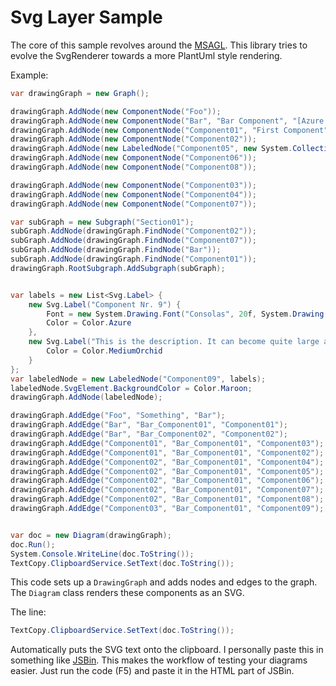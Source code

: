 # Svg Layer Sample

The core of this sample revolves around the [MSAGL](https://github.com/microsoft/automatic-graph-layout). This library tries to evolve the SvgRenderer towards a more PlantUml style rendering. 

Example:

```csharp
var drawingGraph = new Graph();

drawingGraph.AddNode(new ComponentNode("Foo"));
drawingGraph.AddNode(new ComponentNode("Bar", "Bar Component", "[Azure Functions]", "This is the Bar component, really really important!"));
drawingGraph.AddNode(new ComponentNode("Component01", "First Component", null, "Bizar"));
drawingGraph.AddNode(new ComponentNode("Component02"));
drawingGraph.AddNode(new LabeledNode("Component05", new System.Collections.Generic.List<string> { "Component Nr. 5" }));
drawingGraph.AddNode(new ComponentNode("Component06"));
drawingGraph.AddNode(new ComponentNode("Component08"));

drawingGraph.AddNode(new ComponentNode("Component03"));
drawingGraph.AddNode(new ComponentNode("Component04"));
drawingGraph.AddNode(new ComponentNode("Component07"));

var subGraph = new Subgraph("Section01");
subGraph.AddNode(drawingGraph.FindNode("Component02"));
subGraph.AddNode(drawingGraph.FindNode("Component07"));
subGraph.AddNode(drawingGraph.FindNode("Bar"));
subGraph.AddNode(drawingGraph.FindNode("Component01"));
drawingGraph.RootSubgraph.AddSubgraph(subGraph);


var labels = new List<Svg.Label> {
    new Svg.Label("Component Nr. 9") {
        Font = new System.Drawing.Font("Consolas", 20f, System.Drawing.FontStyle.Bold),
        Color = Color.Azure
    },
    new Svg.Label("This is the description. It can become quite large and if all goes to plan; it will wrap itself.") {
        Color = Color.MediumOrchid
    }
};
var labeledNode = new LabeledNode("Component09", labels);
labeledNode.SvgElement.BackgroundColor = Color.Maroon;
drawingGraph.AddNode(labeledNode);

drawingGraph.AddEdge("Foo", "Something", "Bar");
drawingGraph.AddEdge("Bar", "Bar_Component01", "Component01");
drawingGraph.AddEdge("Bar", "Bar_Component02", "Component02");
drawingGraph.AddEdge("Component01", "Bar_Component01", "Component03");
drawingGraph.AddEdge("Component01", "Bar_Component01", "Component02");
drawingGraph.AddEdge("Component02", "Bar_Component01", "Component04");
drawingGraph.AddEdge("Component02", "Bar_Component01", "Component05");
drawingGraph.AddEdge("Component02", "Bar_Component01", "Component06");
drawingGraph.AddEdge("Component02", "Bar_Component01", "Component07");
drawingGraph.AddEdge("Component02", "Bar_Component01", "Component08");
drawingGraph.AddEdge("Component03", "Bar_Component01", "Component09");


var doc = new Diagram(drawingGraph);
doc.Run();
System.Console.WriteLine(doc.ToString());
TextCopy.ClipboardService.SetText(doc.ToString());
```

This code sets up a `DrawingGraph` and adds nodes and edges to the graph. The `Diagram` class renders these components as an SVG.

The line:

```csharp
TextCopy.ClipboardService.SetText(doc.ToString());
```

Automatically puts the SVG text onto the clipboard. I personally paste this in something like [JSBin](https://jsbin.com/?html,output). This makes the workflow of testing your diagrams easier. Just run the code (F5) and paste it in the HTML part of JSBin.


